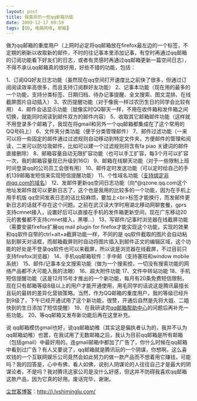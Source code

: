 ```yaml
---
layout: post
title: 我喜欢的一些qq邮箱功能
date: 2009-12-17 09:59
tags: [QQ, 电脑网络, 邮箱]
---
```

做为qq邮箱的重度用户（上网时必定将qq邮箱放在firefox最左边的一个标签，不定期的刷新以收取新的邮件，不时的往记事本里添加记事，有空时再通过qq邮箱的订阅功能看下好友们的日志，或者有灵感时再通过qq邮箱更新一篇空间日志），不得不承认qq邮箱真的很好用，好些不错的功能，包括：

1、订阅QQ好友日志功能（虽然现在qq空间打开速度比之前快了很多，但通过订阅阅读效率高很多，而且支持订阅群好友功能）
2、记事本功能（现在用的最多的一个功能，支持分类标签、日期归档、待办记事提醒、全文搜索、图文混排、在线截屏图片自动插入）
3、农历提醒功能（对于像我一样过农历生日的同学会比较有用）
4、邮件会话显示功能（就像实时QQ聊天一样，不用在收件箱和发件箱之间切换，就能同时阅读到邮件双方的邮件内容）
5、收取其它邮箱邮件功能（这样就不用登录多个邮箱了，我现在将gmail和另外一个qq邮箱都集成在了这个常用的QQ号码上）
6、文件夹分类功能（便于分类管理邮件）
7、邮件过滤功能（一来可以将一些固定的邮件通过过滤规则自动移动到特定文件夹，方便邮件的管理和阅读，二来可以防垃圾邮件，比如可以建一个过滤规则将含有fa piao 关键词的邮件直接删除）
8、邮箱容量自动无限扩容功能（也可以手工扩容，每3个月可以扩容一次，我的邮箱容量现已升级到16G）
9、邮箱在线聊天功能（对于一些限制上班时间登录qq的公司员工会很有用）
10、邮件定时发送功能（可以定时给自己的手机139邮箱发短信来实现短信提醒功能）
11、个性域名功能（支持绑定非@qq.com的域名）
12、发邮件更新qq空间日志功能（向*@qzone.qq.com这个地址发邮件就可以更新日志了，这个也是我用的比较多的一个功能，因为在手机上用手机版 qq空间发表日志的话比较麻烦，要加上&lt;br&gt;标签才能换行，而发邮件更新日志的话就不存在这个问题。之前在武汉读大学时用湖北移动网聊套餐，gprs支持cmnet接入，设置好后可以直接在手机的发件箱更新空间，现在广东移动20元的套餐都不支持cmnet接入，黑哪…）
13、写邮件/记事时浏览器在线截屏功能（需要安装firefox扩展qq mail plugin for firefox才能实现这个功能，实现的效果和qq软件自带的ctrl+alt+a截屏功能一样，不同的是 qq软件截取的图片会自动粘贴到聊天对话框，而邮箱截屏则时自动将图片插入到邮件正文的编辑区域，这个功能的好处是不登录qq软件也可以来截屏，所以说是浏览器在线截屏，不过目前只支持firefox浏览器）
14、手机qq邮箱软件：手中邮（支持塞班和window mobile系统）
15、邮件/记事本全文搜索功能（做为一个搜索控，一切没有搜索功能的网络产品都不大可能入我的法眼）
16、超大附件功能
17、文件中转站功能
18、手机短信提醒功能（这是12月15号才推出的一个新功能，每月有20条免费短信限制，现在只有邮箱等级8级以上的用户才能开通使用，用毛同学的话说这是腾讯最擅长且玩的最转的差异化营销策略。当然，作为QQ邮箱的重度用户，我的等级已经升到9级了，下午已经开通试用了这个新功能，很赞，开通后自然是先将大姐、二姐快到的生日添加了短信提醒）
19、在我研读完<a href="http://service.mail.qq.com/" target="_blank">qq邮箱帮助中心</a>的问题后再补充一些功能。
20、等qq邮箱又发布新功能后再在这里补充。

说 qq邮箱模仿gmail也好，说qq邮箱幼稚（其实这是偏执者认为的，我并不认为qq邮箱幼稚）也罢，在我试用了无数邮箱之后，我认为目前qq邮箱是所有邮箱（包括gmail）中最好用的。连gmail邮箱中都加了广告了，你什么时候在qq邮箱中看到过广告？有人又要说了，qq邮箱就是腾讯玩的一个阴谋，你想啊，这么喜欢钱的一个互联网娱乐公司竟然会如此努力的做一款产品而不想着用它赚钱，可能吗？我的回答是，心中有佛，看人如佛，说别人阴谋论的人往往自己才是最大的阴谋论者，不是吗？我对腾讯这家公司是没什么好感，但这并不防碍我喜欢qq邮箱这款产品，因为它真的好用。废话完毕，谢谢。

<a href="http://i.lvshiminglu.com/">尘世客博客</a>：<a href="http://i.lvshiminglu.com/">http://i.lvshiminglu.com/</a>

